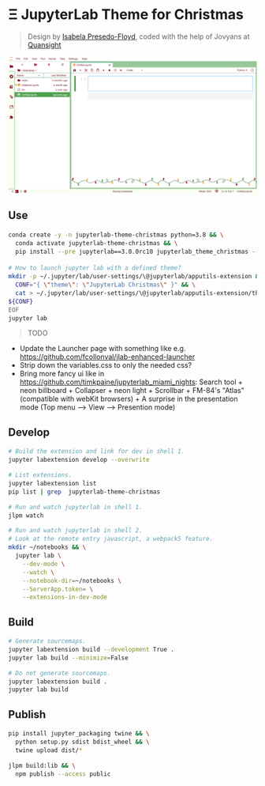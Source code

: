 # Ξ JupyterLab Theme for Christmas

> Design by [Isabela Presedo-Floyd](https://github.com/isabela-pf), coded with the help of Jovyans at [Quansight](https://github.com/quansight)

![](./christmas.png)

## Use

```bash
conda create -y -n jupyterlab-theme-christmas python=3.8 && \
  conda activate jupyterlab-theme-christmas && \
  pip install --pre jupyterlab==3.0.0rc10 jupyterlab_theme_christmas --upgrade --force-reinstall

# How to launch jupyter lab with a defined theme?
mkdir -p ~/.jupyter/lab/user-settings/\@jupyterlab/apputils-extension && \
  CONF="{ \"theme\": \"JupyterLab Christmas\" }" && \
  cat > ~/.jupyter/lab/user-settings/\@jupyterlab/apputils-extension/themes.jupyterlab-settings  <<EOF
${CONF}
EOF
jupyter lab
```

> TODO

- Update the Launcher page with something like e.g. https://github.com/fcollonval/jlab-enhanced-launcher
- Strip down the variables.css to only the needed css?
- Bring more fancy ui like in https://github.com/timkpaine/jupyterlab_miami_nights: Search tool + neon billboard + Collapser + neon light + Scrollbar + FM-84's "Atlas" (compatible with webKit browsers) + A surprise in the presentation mode (Top menu --> View --> Presention mode)

## Develop

```bash
# Build the extension and link for dev in shell 1.
jupyter labextension develop --overwrite
```

```bash
# List extensions.
jupyter labextension list
pip list | grep  jupyterlab-theme-christmas
```

```bash
# Run and watch jupyterlab in shell 1.
jlpm watch
```

```bash
# Run and watch jupyterlab in shell 2.
# Look at the remote entry javascript, a webpack5 feature.
mkdir ~/notebooks && \
  jupyter lab \
    --dev-mode \
    --watch \
    --notebook-dir=~/notebooks \
    --ServerApp.token= \
    --extensions-in-dev-mode
```

## Build

```bash
# Generate sourcemaps.
jupyter labextension build --development True .
jupyter lab build --minimize=False
```

```bash
# Do not generate sourcemaps.
jupyter labextension build .
jupyter lab build
```

## Publish

```bash
pip install jupyter_packaging twine && \
  python setup.py sdist bdist_wheel && \
  twine upload dist/*
```

```bash
jlpm build:lib && \
  npm publish --access public
```
